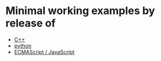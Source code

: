 # Minimal working examples by release of
* [C++](cpp/README.md)
* [python](python/README.md)
* [ECMAScript / JavaScript](js/README.md)
